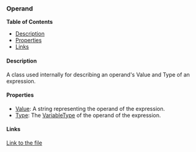 ### Operand

**Table of Contents**
- [Description](#description)
- [Properties](#properties)
- [Links](#links)

#### Description

A class used internally for describing an operand's Value and Type of an expression.

#### Properties

- [Value](/api/ExpressionEvaluatorForDotNet.Operand.html#ExpressionEvaluatorForDotNet_Operand_Value): A string representing the operand of the expression.
- [Type](/api/ExpressionEvaluatorForDotNet.Operand.html#ExpressionEvaluatorForDotNet_Operand_Type): The [VariableType](/api/ExpressionEvaluatorForDotNet.VariableType.html) of the operand of the expression.

#### Links

[Link to the file](/api/ExpressionEvaluatorForDotNet.Operand.html)